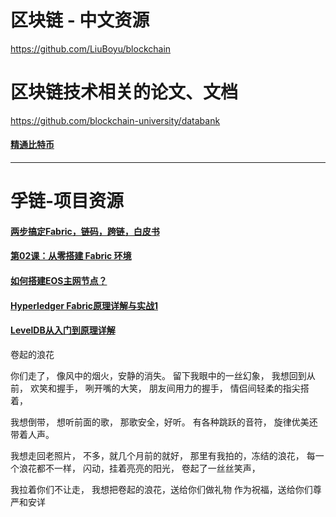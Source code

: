 # 区块链 - 中文资源
https://github.com/LiuBoyu/blockchain
# 区块链技术相关的论文、文档
https://github.com/blockchain-university/databank

#### [精通比特币](http://v1.8btc.com/books/261/master_bitcoin/_book/)

---
# 孚链-项目资源
#### [两步搞定Fabric，链码，跨链，白皮书](https://www.jianshu.com/p/68ae83fb3624)

#### [第02课：从零搭建 Fabric 环境](https://gitbook.cn/gitchat/column/5b1798c0a6e54424e9335528/topic/5b17adfda6e54424e9336432)
#### [如何搭建EOS主网节点？](https://juejin.im/post/5b67d96d6fb9a04f86065174)

#### [Hyperledger Fabric原理详解与实战1](https://juejin.im/post/5e8452516fb9a03c2e541178)

#### [LevelDB从入门到原理详解](https://www.jianshu.com/p/137eda069f36)

卷起的浪花

你们走了，
像风中的烟火，安静的消失。
留下我眼中的一丝幻象，
我想回到从前，
欢笑和握手，
咧开嘴的大笑，
朋友间用力的握手，
情侣间轻柔的指尖搭着，

我想倒带，
想听前面的歌，
那歌安全，好听。
有各种跳跃的音符，
旋律优美还带着人声。

我想走回老照片，
不多，就几个月前的就好，
那里有我拍的，冻结的浪花，
每一个浪花都不一样，
闪动，挂着亮亮的阳光，
卷起了一丝丝笑声，

我拉着你们不让走，
我想把卷起的浪花，送给你们做礼物
作为祝福，送给你们尊严和安详

